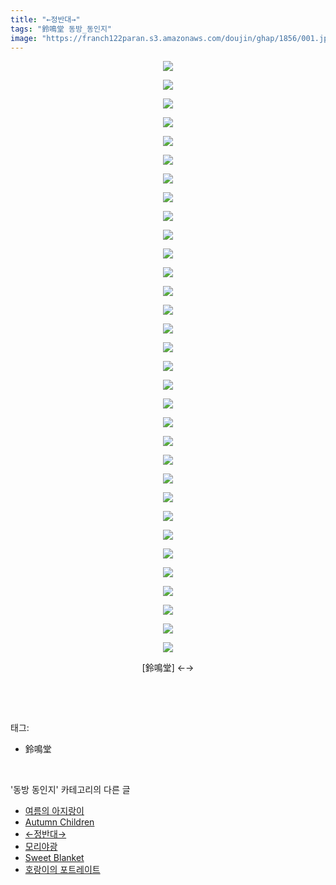 ```yaml
---
title: "←정반대→"
tags: "鈴鳴堂 동방_동인지"
image: "https://franch122paran.s3.amazonaws.com/doujin/ghap/1856/001.jpg"
---
```

<div class="article">
<p style="text-align: center; clear: none; float: none;"><img src="{{ site.imgserver7 }}/ghap/1856/001.jpg"/></p>
<p style="text-align: center; clear: none; float: none;"><img src="{{ site.imgserver7 }}/ghap/1856/002.jpg"/></p>
<p style="text-align: center; clear: none; float: none;"><img src="{{ site.imgserver7 }}/ghap/1856/003.jpg"/></p>
<p style="text-align: center; clear: none; float: none;"><img src="{{ site.imgserver7 }}/ghap/1856/004.jpg"/></p>
<p style="text-align: center; clear: none; float: none;"><img src="{{ site.imgserver7 }}/ghap/1856/005.jpg"/></p>
<p style="text-align: center; clear: none; float: none;"><img src="{{ site.imgserver7 }}/ghap/1856/006.jpg"/></p>
<p style="text-align: center; clear: none; float: none;"><img src="{{ site.imgserver7 }}/ghap/1856/007.jpg"/></p>
<p style="text-align: center; clear: none; float: none;"><img src="{{ site.imgserver7 }}/ghap/1856/008.jpg"/></p>
<p style="text-align: center; clear: none; float: none;"><img src="{{ site.imgserver7 }}/ghap/1856/009.jpg"/></p>
<p style="text-align: center; clear: none; float: none;"><img src="{{ site.imgserver7 }}/ghap/1856/010.jpg"/></p>
<p style="text-align: center; clear: none; float: none;"><img src="{{ site.imgserver7 }}/ghap/1856/011.jpg"/></p>
<p style="text-align: center; clear: none; float: none;"><img src="{{ site.imgserver7 }}/ghap/1856/012.jpg"/></p>
<p style="text-align: center; clear: none; float: none;"><img src="{{ site.imgserver7 }}/ghap/1856/013.jpg"/></p>
<p style="text-align: center; clear: none; float: none;"><img src="{{ site.imgserver7 }}/ghap/1856/014.jpg"/></p>
<p style="text-align: center; clear: none; float: none;"><img src="{{ site.imgserver7 }}/ghap/1856/015.jpg"/></p>
<p style="text-align: center; clear: none; float: none;"><img src="{{ site.imgserver7 }}/ghap/1856/016.jpg"/></p>
<p style="text-align: center; clear: none; float: none;"><img src="{{ site.imgserver7 }}/ghap/1856/017.jpg"/></p>
<p style="text-align: center; clear: none; float: none;"><img src="{{ site.imgserver7 }}/ghap/1856/018.jpg"/></p>
<p style="text-align: center; clear: none; float: none;"><img src="{{ site.imgserver7 }}/ghap/1856/019.jpg"/></p>
<p style="text-align: center; clear: none; float: none;"><img src="{{ site.imgserver7 }}/ghap/1856/020.jpg"/></p>
<p style="text-align: center; clear: none; float: none;"><img src="{{ site.imgserver7 }}/ghap/1856/021.jpg"/></p>
<p style="text-align: center; clear: none; float: none;"><img src="{{ site.imgserver7 }}/ghap/1856/022.jpg"/></p>
<p style="text-align: center; clear: none; float: none;"><img src="{{ site.imgserver7 }}/ghap/1856/023.jpg"/></p>
<p style="text-align: center; clear: none; float: none;"><img src="{{ site.imgserver7 }}/ghap/1856/024.jpg"/></p>
<p style="text-align: center; clear: none; float: none;"><img src="{{ site.imgserver7 }}/ghap/1856/025.jpg"/></p>
<p style="text-align: center; clear: none; float: none;"><img src="{{ site.imgserver7 }}/ghap/1856/026.jpg"/></p>
<p style="text-align: center; clear: none; float: none;"><img src="{{ site.imgserver7 }}/ghap/1856/027.jpg"/></p>
<p style="text-align: center; clear: none; float: none;"><img src="{{ site.imgserver7 }}/ghap/1856/028.jpg"/></p>
<p style="text-align: center; clear: none; float: none;"><img src="{{ site.imgserver7 }}/ghap/1856/029.jpg"/></p>
<p style="text-align: center; clear: none; float: none;"><img src="{{ site.imgserver7 }}/ghap/1856/030.jpg"/></p>
<p style="text-align: center; clear: none; float: none;"><img src="{{ site.imgserver7 }}/ghap/1856/031.jpg"/></p>
<p style="text-align: center; clear: none; float: none;"><img src="{{ site.imgserver7 }}/ghap/1856/032.jpg"/></p>
<p style="text-align: center; clear: none; float: none;">[鈴鳴堂] ←→</p>
<p><br/></p>
</div><br/>
<div class="tagTrail">
<p>태그: </p>
<ul>
<li>鈴鳴堂</li>
</ul>
</div><br/>
<div class="another">
<p>'동방 동인지' 카테고리의 다른 글</p>
<ul>
<li><a href="/ghap_1858">여름의 아지랑이</a></li>
<li><a href="/ghap_1857">Autumn Children</a></li>
<li><a href="/ghap_1856">←정반대→</a></li>
<li><a href="/ghap_1855">모리야광</a></li>
<li><a href="/ghap_1854">Sweet Blanket</a></li>
<li><a href="/ghap_1853">호랑이의 포트레이트</a></li>
</ul>
</div><br/>
<div class="cb_module cb_fluid">
<div class="cb_wrt cb_profile">
</div><!-- commentList close -->
</div><br/>
